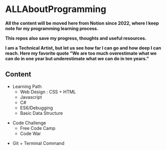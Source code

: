 # ALLAboutProgramming
**All the content will be moved here from Notion since 2022, where I keep note for my programming learning process.**

**This repos also save my progress, thoughts and useful resources.**

**I am a Technical Artist, but let us see how far I can go and how deep I can reach. Here my favorite quote "We are too much overestimate what we can do in one year but underestimate what we can do in ten years."**

## Content
- Learning Path
  - Web Design : CSS + HTML
  - Javascript
  - C#
  - ES6/Debugging
  - Basic Data Structure
* Code Challenge
  * Free Code Camp
  * Code War
+ Git + Terminal Command
